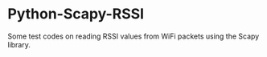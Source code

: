 # Python-Scapy-RSSI
Some test codes on reading RSSI values from WiFi packets using the Scapy library.
